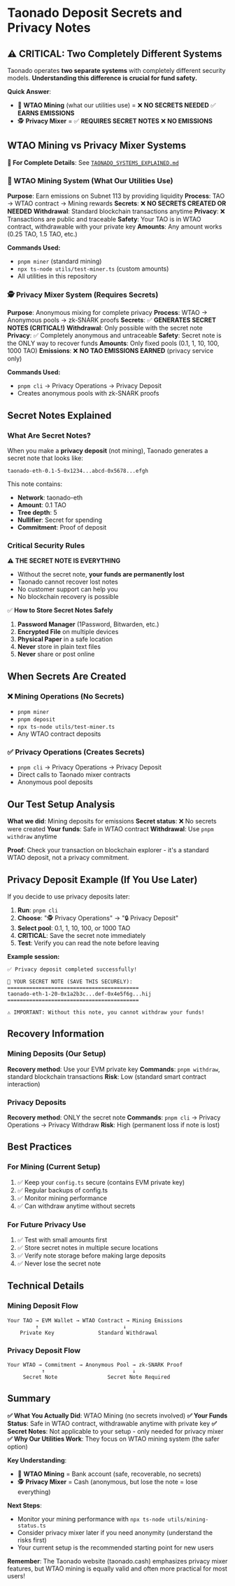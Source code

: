 # Taonado Deposit Secrets and Privacy Notes

## ⚠️ CRITICAL: Two Completely Different Systems

Taonado operates **two separate systems** with completely different security models. **Understanding this difference is crucial for fund safety.**

**Quick Answer**:
- 🏦 **WTAO Mining** (what our utilities use) = ❌ **NO SECRETS NEEDED** ✅ **EARNS EMISSIONS**
- 🕵️ **Privacy Mixer** = ✅ **REQUIRES SECRET NOTES** ❌ **NO EMISSIONS**

## WTAO Mining vs Privacy Mixer Systems

**📖 For Complete Details**: See [`TAONADO_SYSTEMS_EXPLAINED.md`](./TAONADO_SYSTEMS_EXPLAINED.md)

### 🏦 WTAO Mining System (What Our Utilities Use)
**Purpose**: Earn emissions on Subnet 113 by providing liquidity
**Process**: TAO → WTAO contract → Mining rewards
**Secrets**: ❌ **NO SECRETS CREATED OR NEEDED**
**Withdrawal**: Standard blockchain transactions anytime
**Privacy**: ❌ Transactions are public and traceable
**Safety**: Your TAO is in WTAO contract, withdrawable with your private key
**Amounts**: Any amount works (0.25 TAO, 1.5 TAO, etc.)

**Commands Used:**
- `pnpm miner` (standard mining)
- `npx ts-node utils/test-miner.ts` (custom amounts)
- All utilities in this repository

### 🕵️ Privacy Mixer System (Requires Secrets)
**Purpose**: Anonymous mixing for complete privacy
**Process**: WTAO → Anonymous pools → zk-SNARK proofs
**Secrets**: ✅ **GENERATES SECRET NOTES (CRITICAL!)**
**Withdrawal**: Only possible with the secret note
**Privacy**: ✅ Completely anonymous and untraceable
**Safety**: Secret note is the ONLY way to recover funds
**Amounts**: Only fixed pools (0.1, 1, 10, 100, 1000 TAO)
**Emissions**: ❌ **NO TAO EMISSIONS EARNED** (privacy service only)

**Commands Used:**
- `pnpm cli` → Privacy Operations → Privacy Deposit
- Creates anonymous pools with zk-SNARK proofs

## Secret Notes Explained

### What Are Secret Notes?
When you make a **privacy deposit** (not mining), Taonado generates a secret note that looks like:
```
taonado-eth-0.1-5-0x1234...abcd-0x5678...efgh
```

This note contains:
- **Network**: taonado-eth
- **Amount**: 0.1 TAO
- **Tree depth**: 5
- **Nullifier**: Secret for spending
- **Commitment**: Proof of deposit

### Critical Security Rules

⚠️ **THE SECRET NOTE IS EVERYTHING**
- Without the secret note, **your funds are permanently lost**
- Taonado cannot recover lost notes
- No customer support can help you
- No blockchain recovery is possible

✅ **How to Store Secret Notes Safely**
1. **Password Manager** (1Password, Bitwarden, etc.)
2. **Encrypted File** on multiple devices
3. **Physical Paper** in a safe location
4. **Never** store in plain text files
5. **Never** share or post online

## When Secrets Are Created

### ❌ Mining Operations (No Secrets)
- `pnpm miner`
- `pnpm deposit`
- `npx ts-node utils/test-miner.ts`
- Any WTAO contract deposits

### ✅ Privacy Operations (Creates Secrets)
- `pnpm cli` → Privacy Operations → Privacy Deposit
- Direct calls to Taonado mixer contracts
- Anonymous pool deposits

## Our Test Setup Analysis

**What we did**: Mining deposits for emissions
**Secret status**: ❌ No secrets were created
**Your funds**: Safe in WTAO contract
**Withdrawal**: Use `pnpm withdraw` anytime

**Proof**: Check your transaction on blockchain explorer - it's a standard WTAO deposit, not a privacy commitment.

## Privacy Deposit Example (If You Use Later)

If you decide to use privacy deposits later:

1. **Run**: `pnpm cli`
2. **Choose**: "🕵️ Privacy Operations" → "🔒 Privacy Deposit"
3. **Select pool**: 0.1, 1, 10, 100, or 1000 TAO
4. **CRITICAL**: Save the secret note immediately
5. **Test**: Verify you can read the note before leaving

**Example session:**
```
✅ Privacy deposit completed successfully!

🔑 YOUR SECRET NOTE (SAVE THIS SECURELY):
==========================================
taonado-eth-1-20-0x1a2b3c...def-0x4e5f6g...hij
==========================================

⚠️ IMPORTANT: Without this note, you cannot withdraw your funds!
```

## Recovery Information

### Mining Deposits (Our Setup)
**Recovery method**: Use your EVM private key
**Commands**: `pnpm withdraw`, standard blockchain transactions
**Risk**: Low (standard smart contract interaction)

### Privacy Deposits
**Recovery method**: ONLY the secret note
**Commands**: `pnpm cli` → Privacy Operations → Privacy Withdraw
**Risk**: High (permanent loss if note is lost)

## Best Practices

### For Mining (Current Setup)
1. ✅ Keep your `config.ts` secure (contains EVM private key)
2. ✅ Regular backups of config.ts
3. ✅ Monitor mining performance
4. ✅ Can withdraw anytime without secrets

### For Future Privacy Use
1. ✅ Test with small amounts first
2. ✅ Store secret notes in multiple secure locations
3. ✅ Verify note storage before making large deposits
4. ✅ Never lose the secret note

## Technical Details

### Mining Deposit Flow
```
Your TAO → EVM Wallet → WTAO Contract → Mining Emissions
         ↑                           ↓
    Private Key              Standard Withdrawal
```

### Privacy Deposit Flow
```
Your WTAO → Commitment → Anonymous Pool → zk-SNARK Proof
           ↑                            ↓
     Secret Note                Secret Note Required
```

## Summary

**✅ What You Actually Did**: WTAO Mining (no secrets involved)
**✅ Your Funds Status**: Safe in WTAO contract, withdrawable anytime with private key
**✅ Secret Notes**: Not applicable to your setup - only needed for privacy mixer
**✅ Why Our Utilities Work**: They focus on WTAO mining system (the safer option)

**Key Understanding**:
- 🏦 **WTAO Mining** = Bank account (safe, recoverable, no secrets)
- 🕵️ **Privacy Mixer** = Cash (anonymous, but lose the note = lose everything)

**Next Steps**:
- Monitor your mining performance with `npx ts-node utils/mining-status.ts`
- Consider privacy mixer later if you need anonymity (understand the risks first)
- Your current setup is the recommended starting point for new users

**Remember**: The Taonado website (taonado.cash) emphasizes privacy mixer features, but WTAO mining is equally valid and often more practical for most users!